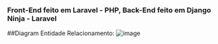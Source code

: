 ### Front-End feito em Laravel - PHP, Back-End feito em Django Ninja - Laravel
##Diagram Entidade Relacionamento:
![image](https://github.com/user-attachments/assets/9fba97b4-cd53-481d-b21b-e676822111a3)
